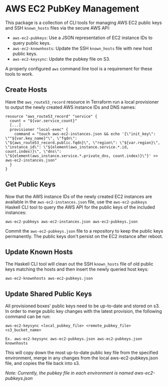 # AWS EC2 PubKey Management

This package is a collection of CLI tools for managing AWS EC2 public
keys and SSH `known_hosts` files via the secure AWS API:

- `aws-ec2-pubkeys`: Use a JSON representation of EC2 instance IDs to query public keys.
- `aws-ec2-knownhosts`: Update the SSH `known_hosts` file with new host public keys.
- `aws-ec2-keysync`: Update the pubkey file on S3.

A properly configured `aws` command line tool is a requirement for
these tools to work.

## Create Hosts

Have the `aws_route53_record` resource in Terraform run a local
provisioner to output the newly created AWS instance IDs and DNS names:

    resource "aws_route53_record" "service" {
      count = "${var.service_count}"
      [...]
      provisioner "local-exec" {
        command = "touch aws-ec2-instances.json && echo '{\"init_key\": \""${var.key_name}"\", \"fqdn\": \"${aws_route53_record.public.fqdn}\", \"region\": \"${var.region}\", \"instance_id\": \"${element(aws_instance.service.*.id, count.index)}\", \"dns\": \"${element(aws_instance.service.*.private_dns, count.index)}\"}' >> aws-ec2-instances.json"
      }
    }

## Get Public Keys

Now that the AWS instance IDs of the newly created EC2 instances are
available in the `aws-ec2-instances.json` file, use the
`aws-ec2-pubkeys` Haskell CLI tool to query the AWS API for the public
keys of the included instances:

    aws-ec2-pubkeys aws-ec2-instances.json aws-ec2-pubkeys.json

Commit the `aws-ec2-pubkeys.json` file to a repository to keep the
public keys permanently. The public keys don't persist on the EC2
instance after reboot.

## Update Known Hosts

The Haskell CLI tool will clean out the SSH `known_hosts` file of old
public keys matching the hosts and then insert the newly queried host
keys:

    aws-ec2-knownhosts aws-ec2-pubkeys.json

## Update Shared Public Keys

All provisioned boxes' public keys need to be up-to-date and stored on s3. In
order to merge public key changes with the latest provision, the following command
can be run:

    aws-ec2-keysync <local_pubkey_file> <remote_pubkey_file> <s3_bucket_name>

    Ex. aws-ec2-keysync aws-ec2-pubkeys.json aws-ec2-pubkeys.json knownhosts

This will copy down the most up-to-date public key file from the specified environment,
merge in any changes from the local aws-ec2-pubkeys.json file, and copies the file
back into s3.

_Note: Currently, the pubkey file in each environment is named aws-ec2-pubkeys.json_
